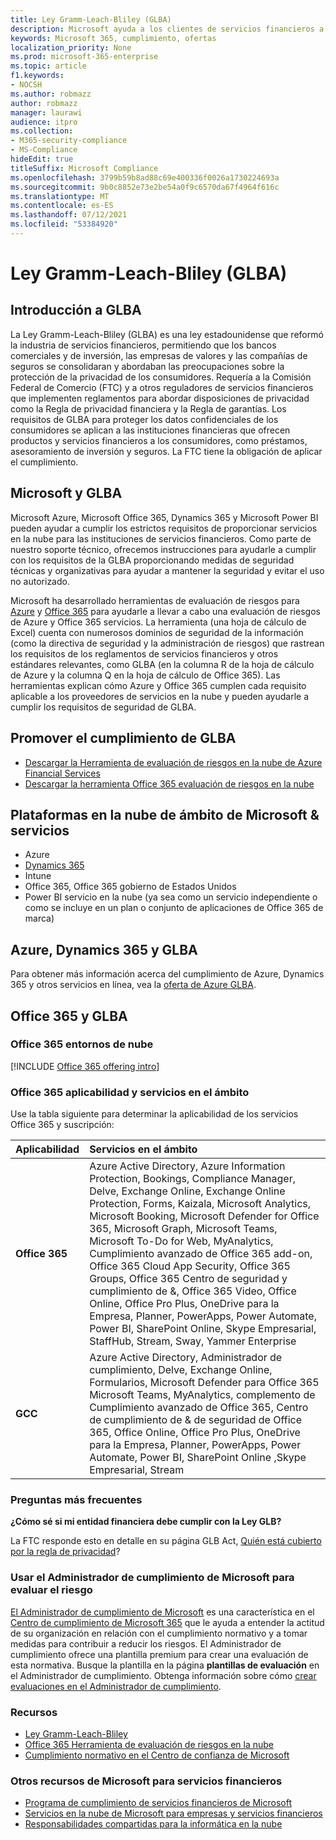 ```yaml
---
title: Ley Gramm-Leach-Bliley (GLBA)
description: Microsoft ayuda a los clientes de servicios financieros a cumplir con los requisitos de privacidad y seguridad de la Ley Gramm-Leach-Bliley (GLBA).
keywords: Microsoft 365, cumplimiento, ofertas
localization_priority: None
ms.prod: microsoft-365-enterprise
ms.topic: article
f1.keywords:
- NOCSH
ms.author: robmazz
author: robmazz
manager: laurawi
audience: itpro
ms.collection:
- M365-security-compliance
- MS-Compliance
hideEdit: true
titleSuffix: Microsoft Compliance
ms.openlocfilehash: 3799b59b8ad88c69e400336f0026a1730224693a
ms.sourcegitcommit: 9b0c8852e73e2be54a0f9c6570da67f4964f616c
ms.translationtype: MT
ms.contentlocale: es-ES
ms.lasthandoff: 07/12/2021
ms.locfileid: "53384920"
---
```

# <a name="gramm-leach-bliley-act-glba"></a>Ley Gramm-Leach-Bliley (GLBA)

## <a name="glba-overview"></a>Introducción a GLBA

La Ley Gramm-Leach-Bliley (GLBA) es una ley estadounidense que reformó la industria de servicios financieros, permitiendo que los bancos comerciales y de inversión, las empresas de valores y las compañías de seguros se consolidaran y abordaban las preocupaciones sobre la protección de la privacidad de los consumidores. Requería a la Comisión Federal de Comercio (FTC) y a otros reguladores de servicios financieros que implementen reglamentos para abordar disposiciones de privacidad como la Regla de privacidad financiera y la Regla de garantías. Los requisitos de GLBA para proteger los datos confidenciales de los consumidores se aplican a las instituciones financieras que ofrecen productos y servicios financieros a los consumidores, como préstamos, asesoramiento de inversión y seguros. La FTC tiene la obligación de aplicar el cumplimiento.

## <a name="microsoft-and-glba"></a>Microsoft y GLBA

Microsoft Azure, Microsoft Office 365, Dynamics 365 y Microsoft Power BI pueden ayudar a cumplir los estrictos requisitos de proporcionar servicios en la nube para las instituciones de servicios financieros. Como parte de nuestro soporte técnico, ofrecemos instrucciones para ayudarle a cumplir con los requisitos de la GLBA proporcionando medidas de seguridad técnicas y organizativas para ayudar a mantener la seguridad y evitar el uso no autorizado.

Microsoft ha desarrollado herramientas de evaluación de riesgos para [Azure](https://servicetrust.microsoft.com/ViewPage/TrustDocuments?command=Download&downloadType=Document&downloadId=6b218946-c235-4234-9beb-d557e39a3f44&docTab=6d000410-c9e9-11e7-9a91-892aae8839ad_Compliance_Guides) y [Office 365](https://servicetrust.microsoft.com/ViewPage/TrustDocuments?command=Download&downloadType=Document&downloadId=55702ffd-c35a-4619-8722-ab71c0c02002&docTab=6d000410-c9e9-11e7-9a91-892aae8839ad_Compliance_Guides) para ayudarle a llevar a cabo una evaluación de riesgos de Azure y Office 365 servicios. La herramienta (una hoja de cálculo de Excel) cuenta con numerosos dominios de seguridad de la información (como la directiva de seguridad y la administración de riesgos) que rastrean los requisitos de los reglamentos de servicios financieros y otros estándares relevantes, como GLBA (en la columna R de la hoja de cálculo de Azure y la columna Q en la hoja de cálculo de Office 365). Las herramientas explican cómo Azure y Office 365 cumplen cada requisito aplicable a los proveedores de servicios en la nube y pueden ayudarle a cumplir los requisitos de seguridad de GLBA.

## <a name="promote-your-glba-compliance"></a>Promover el cumplimiento de GLBA

- [Descargar la Herramienta de evaluación de riesgos en la nube de Azure Financial Services](https://servicetrust.microsoft.com/ViewPage/TrustDocuments?command=Download&downloadType=Document&downloadId=6b218946-c235-4234-9beb-d557e39a3f44&docTab=6d000410-c9e9-11e7-9a91-892aae8839ad_Compliance_Guides)
- [Descargar la herramienta Office 365 evaluación de riesgos en la nube](https://servicetrust.microsoft.com/ViewPage/TrustDocuments?command=Download&downloadType=Document&downloadId=55702ffd-c35a-4619-8722-ab71c0c02002&docTab=6d000410-c9e9-11e7-9a91-892aae8839ad_Compliance_Guides)

## <a name="microsoft-in-scope-cloud-platforms--services"></a>Plataformas en la nube de ámbito de Microsoft & servicios

- Azure
- [Dynamics 365](https://aka.ms/d365-compliance-list)
- Intune
- Office 365, Office 365 gobierno de Estados Unidos
- Power BI servicio en la nube (ya sea como un servicio independiente o como se incluye en un plan o conjunto de aplicaciones de Office 365 de marca)

## <a name="azure-dynamics-365-and-glba"></a>Azure, Dynamics 365 y GLBA

Para obtener más información acerca del cumplimiento de Azure, Dynamics 365 y otros servicios en línea, vea la [oferta de Azure GLBA](/azure/compliance/offerings/offering-glba-us).

## <a name="office-365-and-glba"></a>Office 365 y GLBA

### <a name="office-365-cloud-environments"></a>Office 365 entornos de nube

[!INCLUDE [Office 365 offering intro](../includes/o365-offering-introduction.md)]

### <a name="office-365-applicability-and-in-scope-services"></a>Office 365 aplicabilidad y servicios en el ámbito

Use la tabla siguiente para determinar la aplicabilidad de los servicios Office 365 y suscripción:

| **Aplicabilidad** | **Servicios en el ámbito** |
|:------------------|:----------------------|
| **Office 365** | Azure Active Directory, Azure Information Protection, Bookings, Compliance Manager, Delve, Exchange Online, Exchange Online Protection, Forms, Kaizala, Microsoft Analytics, Microsoft Booking, Microsoft Defender for Office 365, Microsoft Graph, Microsoft Teams, Microsoft To-Do for Web, MyAnalytics, Cumplimiento avanzado de Office 365 add-on, Office 365 Cloud App Security, Office 365 Groups, Office 365 Centro de seguridad y cumplimiento de &, Office 365 Video, Office Online, Office Pro Plus, OneDrive para la Empresa, Planner, PowerApps, Power Automate, Power BI, SharePoint Online, Skype Empresarial, StaffHub, Stream, Sway, Yammer Enterprise |
| **GCC** | Azure Active Directory, Administrador de cumplimiento, Delve, Exchange Online, Formularios, Microsoft Defender para Office 365 Microsoft Teams, MyAnalytics, complemento de Cumplimiento avanzado de Office 365, Centro de cumplimiento de & de seguridad de Office 365, Office Online, Office Pro Plus, OneDrive para la Empresa, Planner, PowerApps, Power Automate, Power BI, SharePoint Online ,Skype Empresarial, Stream |

### <a name="frequently-asked-questions"></a>Preguntas más frecuentes

**¿Cómo sé si mi entidad financiera debe cumplir con la Ley GLB?**

La FTC responde esto en detalle en su página GLB Act, [Quién está cubierto por la regla de privacidad](https://www.ftc.gov/tips-advice/business-center/guidance/how-comply-privacy-consumer-financial-information-rule-gramm#whois)?

### <a name="use-microsoft-compliance-manager-to-assess-your-risk"></a>Usar el Administrador de cumplimiento de Microsoft para evaluar el riesgo

[El Administrador de cumplimiento de Microsoft](/microsoft-365/compliance/compliance-manager) es una característica en el [Centro de cumplimiento de Microsoft 365](/microsoft-365/compliance/microsoft-365-compliance-center) que le ayuda a entender la actitud de su organización en relación con el cumplimiento normativo y a tomar medidas para contribuir a reducir los riesgos. El Administrador de cumplimiento ofrece una plantilla premium para crear una evaluación de esta normativa. Busque la plantilla en la página **plantillas de evaluación** en el Administrador de cumplimiento. Obtenga información sobre cómo [crear evaluaciones en el Administrador de cumplimiento](/microsoft-365/compliance/compliance-manager-assessments).

### <a name="resources"></a>Recursos

- [Ley Gramm-Leach-Bliley](https://www.ftc.gov/tips-advice/business-center/privacy-and-security/gramm-leach-bliley-act)
- [Office 365 Herramienta de evaluación de riesgos en la nube](https://servicetrust.microsoft.com/ViewPage/TrustDocuments?command=Download&downloadType=Document&downloadId=55702ffd-c35a-4619-8722-ab71c0c02002&docTab=6d000410-c9e9-11e7-9a91-892aae8839ad_Compliance_Guides)
- [Cumplimiento normativo en el Centro de confianza de Microsoft](https://www.microsoft.com/trust-center/compliance/compliance-overview)

### <a name="other-microsoft-resources-for-financial-services"></a>Otros recursos de Microsoft para servicios financieros

- [Programa de cumplimiento de servicios financieros de Microsoft](https://www.microsoft.com/download/details.aspx?id=55332)
- [Servicios en la nube de Microsoft para empresas y servicios financieros](https://www.microsoft.com/trustcenter/cloudservices/financialservices)
- [Responsabilidades compartidas para la informática en la nube](https://aka.ms/sharedresponsibility)
